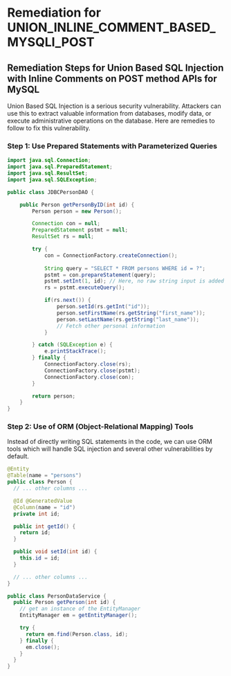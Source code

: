 # Remediation for UNION_INLINE_COMMENT_BASED_MYSQLI_POST

## Remediation Steps for Union Based SQL Injection with Inline Comments on POST method APIs for MySQL
Union Based SQL Injection is a serious security vulnerability. Attackers can use this to extract valuable information from databases, modify data, or execute administrative operations on the database. Here are remedies to follow to fix this vulnerability.

### Step 1: Use Prepared Statements with Parameterized Queries
```java
import java.sql.Connection;
import java.sql.PreparedStatement;
import java.sql.ResultSet;
import java.sql.SQLException;

public class JDBCPersonDAO {

    public Person getPersonByID(int id) {
        Person person = new Person();

        Connection con = null;
        PreparedStatement pstmt = null;
        ResultSet rs = null;

        try {
            con = ConnectionFactory.createConnection();
            
            String query = "SELECT * FROM persons WHERE id = ?";
            pstmt = con.prepareStatement(query);
            pstmt.setInt(1, id); // Here, no raw string input is added to the query, preventing SQL Injection.
            rs = pstmt.executeQuery();

            if(rs.next()) {
                person.setId(rs.getInt("id"));
                person.setFirstName(rs.getString("first_name"));
                person.setLastName(rs.getString("last_name"));
                // Fetch other personal information
            }

        } catch (SQLException e) {
            e.printStackTrace();
        } finally {
            ConnectionFactory.close(rs);
            ConnectionFactory.close(pstmt);
            ConnectionFactory.close(con);
        }

        return person;
    }
}
```
### Step 2: Use of ORM (Object-Relational Mapping) Tools
Instead of directly writing SQL statements in the code, we can use ORM tools which will handle SQL injection and several other vulnerabilities by default.
```java
@Entity
@Table(name = "persons")
public class Person {
  // ... other columns ...

  @Id @GeneratedValue
  @Column(name = "id")
  private int id;

  public int getId() {
    return id;
  }

  public void setId(int id) {
    this.id = id;
  }

  // ... other columns ...
}

public class PersonDataService {
  public Person getPerson(int id) {
    // get an instance of the EntityManager
    EntityManager em = getEntityManager();

    try {
      return em.find(Person.class, id);
    } finally {
      em.close();
    }
  }
}
```
